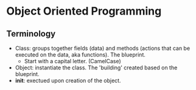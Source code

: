 # Object Oriented Programming

## Terminology

* Class: groups together fields (data) and methods (actions that can be executed on the data, aka functions). The blueprint.
    * Start with a capital letter. (CamelCase)
* Object: instantiate the class. The 'building' created based on the blueprint.
* __init__: exectued upon creation of the object.